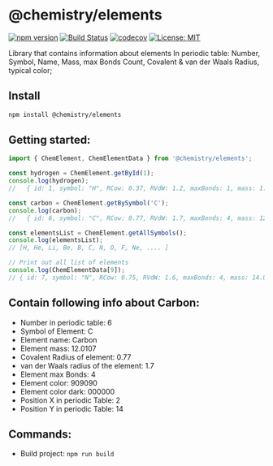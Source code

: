 # @chemistry/elements
[![npm version](https://badge.fury.io/js/%40chemistry%2Felements.svg)](https://badge.fury.io/js/%40chemistry%2Felements)
[![Build Status](https://travis-ci.com/chemistry/chemical-libraries.svg?branch=master)](https://travis-ci.org/chemistry/chemical-libraries)
[![codecov](https://codecov.io/gh/chemistry/chemical-libraries/branch/master/graph/badge.svg)](https://codecov.io/gh/chemistry/chemical-libraries)
[![License: MIT](https://img.shields.io/badge/License-MIT-yellow.svg)](https://opensource.org/licenses/MIT)

Library that contains information about elements In periodic table: Number, Symbol, Name, Mass, max Bonds Count, Covalent & van der Waals Radius, typical color;

## Install
```bash
npm install @chemistry/elements
```

## Getting started:
```javascript
import { ChemElement, ChemElementData } from '@chemistry/elements';

const hydrogen = ChemElement.getById(1);
console.log(hydrogen);
//   { id: 1, symbol: "H", RCow: 0.37, RVdW: 1.2, maxBonds: 1, mass: 1.00794, name: "Hydrogen", posX: 1, posY: 1, color: "#FFFFFF", color2: "#808080" }

const carbon = ChemElement.getBySymbol('C');
console.log(carbon);
//   { id: 6, symbol: "C", RCow: 0.77, RVdW: 1.7, maxBonds: 4, mass: 12.0107, name: "Carbon", posX: 2, posY: 14, color: "#909090", color2: "#000000" }

const elementsList = ChemElement.getAllSymbols();
console.log(elementsList);
// [H, He, Li, Be, B, C, N, O, F, Ne, .... ]

// Print out all list of elements
console.log(ChemElementData[9]);
// { id: 7, symbol: "N", RCow: 0.75, RVdW: 1.6, maxBonds: 4, mass: 14.0067, name: "Nitrogen", posX: 2, posY: 15, color: "#3050F8", color2: "#304FF7" }
```

## Contain following info about Carbon:
  * Number in periodic table: 6
  * Symbol of Element: C
  * Element name: Carbon
  * Element mass: 12.0107
  * Covalent Radius of element: 0.77
  * van der Waals radius of the element: 1.7
  * Element max Bonds: 4
  * Element color: 909090
  * Element color dark: 000000
  * Position X in periodic Table: 2
  * Position Y in periodic Table: 14

## Commands:
  * Build project: `npm run build`
